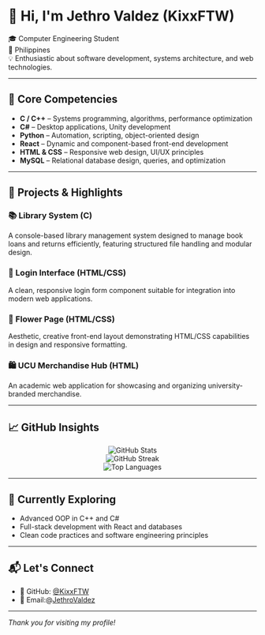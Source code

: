 # 👋 Hi, I'm Jethro Valdez (KixxFTW)

🎓 Computer Engineering Student  
📍 Philippines  
💡 Enthusiastic about software development, systems architecture, and web technologies.

---

## 🧠 Core Competencies

- **C / C++** – Systems programming, algorithms, performance optimization  
- **C#** – Desktop applications, Unity development  
- **Python** – Automation, scripting, object-oriented design  
- **React** – Dynamic and component-based front-end development  
- **HTML & CSS** – Responsive web design, UI/UX principles  
- **MySQL** – Relational database design, queries, and optimization  

---

## 🧪 Projects & Highlights

### 📚 Library System (C)
A console-based library management system designed to manage book loans and returns efficiently, featuring structured file handling and modular design.

### 🔐 Login Interface (HTML/CSS)
A clean, responsive login form component suitable for integration into modern web applications.

### 🌼 Flower Page (HTML/CSS)
Aesthetic, creative front-end layout demonstrating HTML/CSS capabilities in design and responsive formatting.

### 🛍️ UCU Merchandise Hub (HTML)
An academic web application for showcasing and organizing university-branded merchandise.

---

## 📈 GitHub Insights

<p align="center">
  <img src="https://github-readme-stats.vercel.app/api?username=KixxFTW&show_icons=true&theme=default&hide_title=true" alt="GitHub Stats" />
  <br />
  <img src="https://streak-stats.demolab.com/?user=KixxFTW&theme=default" alt="GitHub Streak" />
  <br />
  <img src="https://github-readme-stats.vercel.app/api/top-langs/?username=KixxFTW&layout=compact&hide_title=true&theme=default" alt="Top Languages" />
</p>

---

## 🌱 Currently Exploring

- Advanced OOP in C++ and C#  
- Full-stack development with React and databases  
- Clean code practices and software engineering principles

---

## 📬 Let's Connect

- 💼 GitHub: [@KixxFTW](https://github.com/KixxFTW)  
- 📧 Email:@[JethroValdez](Valdezjethro469@gmail.com)

---

_Thank you for visiting my profile!_
